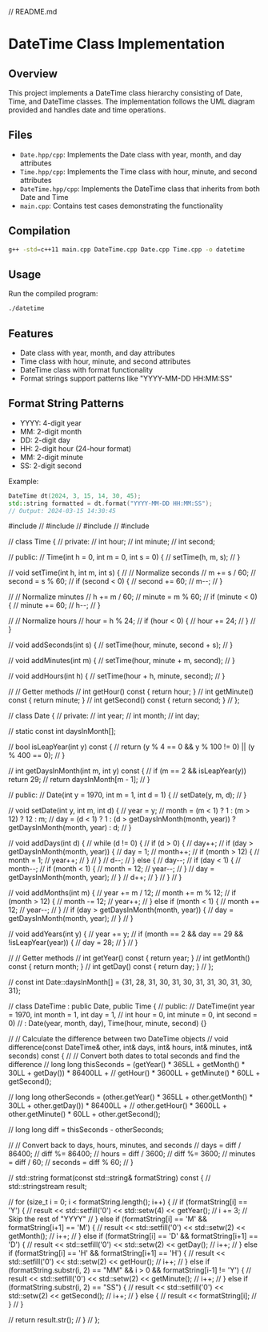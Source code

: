 // README.md
# DateTime Class Implementation

## Overview
This project implements a DateTime class hierarchy consisting of Date, Time, and DateTime classes. The implementation follows the UML diagram provided and handles date and time operations.

## Files
- `Date.hpp/cpp`: Implements the Date class with year, month, and day attributes
- `Time.hpp/cpp`: Implements the Time class with hour, minute, and second attributes
- `DateTime.hpp/cpp`: Implements the DateTime class that inherits from both Date and Time
- `main.cpp`: Contains test cases demonstrating the functionality

## Compilation
```bash
g++ -std=c++11 main.cpp DateTime.cpp Date.cpp Time.cpp -o datetime
```

## Usage
Run the compiled program:
```bash
./datetime
```

## Features
- Date class with year, month, and day attributes
- Time class with hour, minute, and second attributes
- DateTime class with format functionality
- Format strings support patterns like "YYYY-MM-DD HH:MM:SS"

## Format String Patterns
- YYYY: 4-digit year
- MM: 2-digit month
- DD: 2-digit day
- HH: 2-digit hour (24-hour format)
- MM: 2-digit minute
- SS: 2-digit second

Example:
```cpp
DateTime dt(2024, 3, 15, 14, 30, 45);
std::string formatted = dt.format("YYYY-MM-DD HH:MM:SS");
// Output: 2024-03-15 14:30:45
```

#include <iostream>
// #include <string>
// #include <iomanip>
// #include <sstream>

// class Time {
// private:
//     int hour;
//     int minute;
//     int second;

// public:
//     Time(int h = 0, int m = 0, int s = 0) {
//         setTime(h, m, s);
//     }

//     void setTime(int h, int m, int s) {
//         // Normalize seconds
//         m += s / 60;
//         second = s % 60;
//         if (second < 0) {
//             second += 60;
//             m--;
//         }

//         // Normalize minutes
//         h += m / 60;
//         minute = m % 60;
//         if (minute < 0) {
//             minute += 60;
//             h--;
//         }

//         // Normalize hours
//         hour = h % 24;
//         if (hour < 0) {
//             hour += 24;
//         }
//     }

//     void addSeconds(int s) {
//         setTime(hour, minute, second + s);
//     }

//     void addMinutes(int m) {
//         setTime(hour, minute + m, second);
//     }

//     void addHours(int h) {
//         setTime(hour + h, minute, second);
//     }

//     // Getter methods
//     int getHour() const { return hour; }
//     int getMinute() const { return minute; }
//     int getSecond() const { return second; }
// };

// class Date {
// private:
//     int year;
//     int month;
//     int day;
    
//     static const int daysInMonth[];

//     bool isLeapYear(int y) const {
//         return (y % 4 == 0 && y % 100 != 0) || (y % 400 == 0);
//     }

//     int getDaysInMonth(int m, int y) const {
//         if (m == 2 && isLeapYear(y)) return 29;
//         return daysInMonth[m - 1];
//     }

// public:
//     Date(int y = 1970, int m = 1, int d = 1) {
//         setDate(y, m, d);
//     }

//     void setDate(int y, int m, int d) {
//         year = y;
//         month = (m < 1) ? 1 : (m > 12) ? 12 : m;
//         day = (d < 1) ? 1 : (d > getDaysInMonth(month, year)) ? getDaysInMonth(month, year) : d;
//     }

//     void addDays(int d) {
//         while (d != 0) {
//             if (d > 0) {
//                 day++;
//                 if (day > getDaysInMonth(month, year)) {
//                     day = 1;
//                     month++;
//                     if (month > 12) {
//                         month = 1;
//                         year++;
//                     }
//                 }
//                 d--;
//             } else {
//                 day--;
//                 if (day < 1) {
//                     month--;
//                     if (month < 1) {
//                         month = 12;
//                         year--;
//                     }
//                     day = getDaysInMonth(month, year);
//                 }
//                 d++;
//             }
//         }
//     }

//     void addMonths(int m) {
//         year += m / 12;
//         month += m % 12;
//         if (month > 12) {
//             month -= 12;
//             year++;
//         } else if (month < 1) {
//             month += 12;
//             year--;
//         }
//         if (day > getDaysInMonth(month, year)) {
//             day = getDaysInMonth(month, year);
//         }
//     }

//     void addYears(int y) {
//         year += y;
//         if (month == 2 && day == 29 && !isLeapYear(year)) {
//             day = 28;
//         }
//     }

//     // Getter methods
//     int getYear() const { return year; }
//     int getMonth() const { return month; }
//     int getDay() const { return day; }
// };

// const int Date::daysInMonth[] = {31, 28, 31, 30, 31, 30, 31, 31, 30, 31, 30, 31};

// class DateTime : public Date, public Time {
// public:
//     DateTime(int year = 1970, int month = 1, int day = 1,
//             int hour = 0, int minute = 0, int second = 0)
//         : Date(year, month, day), Time(hour, minute, second) {}

//     // Calculate the difference between two DateTime objects
//     void difference(const DateTime& other, int& days, int& hours, int& minutes, int& seconds) const {
//         // Convert both dates to total seconds and find the difference
//         long long thisSeconds = (getYear() * 365LL + getMonth() * 30LL + getDay()) * 86400LL +
//                               getHour() * 3600LL + getMinute() * 60LL + getSecond();
        
//         long long otherSeconds = (other.getYear() * 365LL + other.getMonth() * 30LL + other.getDay()) * 86400LL +
//                                 other.getHour() * 3600LL + other.getMinute() * 60LL + other.getSecond();
        
//         long long diff = thisSeconds - otherSeconds;
        
//         // Convert back to days, hours, minutes, and seconds
//         days = diff / 86400;
//         diff %= 86400;
//         hours = diff / 3600;
//         diff %= 3600;
//         minutes = diff / 60;
//         seconds = diff % 60;
//     }

//     std::string format(const std::string& formatString) const {
//         std::stringstream result;
        
//         for (size_t i = 0; i < formatString.length(); i++) {
//             if (formatString[i] == 'Y') {
//                 result << std::setfill('0') << std::setw(4) << getYear();
//                 i += 3;  // Skip the rest of "YYYY"
//             } else if (formatString[i] == 'M' && formatString[i+1] == 'M') {
//                 result << std::setfill('0') << std::setw(2) << getMonth();
//                 i++;
//             } else if (formatString[i] == 'D' && formatString[i+1] == 'D') {
//                 result << std::setfill('0') << std::setw(2) << getDay();
//                 i++;
//             } else if (formatString[i] == 'H' && formatString[i+1] == 'H') {
//                 result << std::setfill('0') << std::setw(2) << getHour();
//                 i++;
//             } else if (formatString.substr(i, 2) == "MM" && i > 0 && formatString[i-1] != 'Y') {
//                 result << std::setfill('0') << std::setw(2) << getMinute();
//                 i++;
//             } else if (formatString.substr(i, 2) == "SS") {
//                 result << std::setfill('0') << std::setw(2) << getSecond();
//                 i++;
//             } else {
//                 result << formatString[i];
//             }
//         }
        
//         return result.str();
//     }
// };
